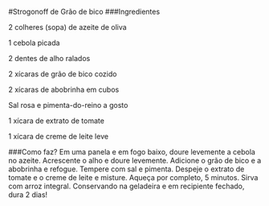 #Strogonoff de Grão de bico
###Ingredientes

2 colheres (sopa) de azeite de oliva

1 cebola picada

2 dentes de alho ralados

2 xícaras de grão de bico cozido

2 xícaras de abobrinha em cubos

Sal rosa e pimenta-do-reino a gosto

1 xícara de extrato de tomate

1 xícara de creme de leite leve

###Como faz?
Em uma panela e em fogo baixo, doure levemente a cebola no azeite.
Acrescente o alho e doure levemente.
Adicione o grão de bico e a abobrinha e refogue.
Tempere com sal e pimenta.
Despeje o extrato de tomate e o creme de leite e misture.
Aqueça por completo, 5 minutos.
Sirva com arroz integral.
Conservando na geladeira e em recipiente fechado, dura 2 dias!